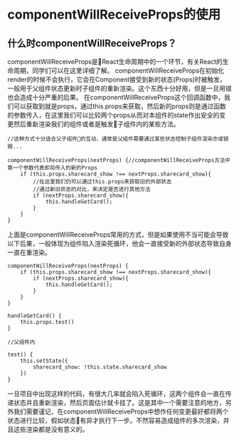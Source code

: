 # componentWillReceiveProps的使用
## 什么时componentWillReceiveProps？

componentWillReceiveProps是React生命周期中的一个环节，有关React的生命周期，同学们可以在这里详细了解。
componentWillReceiveProps在初始化render的时候不会执行，它会在Component接受到新的状态(Props)时被触发，一般用于父组件状态更新时子组件的重新渲染。这个东西十分好用，但是一旦用错也会造成十分严重的后果。
在componentWillReceiveProps这个回调函数中，我们可以获取到就是props，通过this.props来获取，然后新的props则是通过函数的参数传入，在这里我们可以比较两个props从而对本组件的state作出安全的变更然后重新渲染我们的组件或者是触发子组件内的某些方法。

```
//这种方式十分适合父子组件的互动，通常是父组件需要通过某些状态控制子组件渲染亦或销毁...

componentWillReceiveProps(nextProps) {//componentWillReceiveProps方法中第一个参数代表即将传入的新的Props
    if (this.props.sharecard_show !== nextProps.sharecard_show){
        //在这里我们仍可以通过this.props来获取旧的外部状态
        //通过新旧状态的对比，来决定是否进行其他方法
        if (nextProps.sharecard_show){
            this.handleGetCard();
        }
    }
}
```

上面是componentWillReceiveProps常用的方式，但是如果使用不当可能会导致以下后果，一般体现为组件陷入渲染死循环，他会一直接受新的外部状态导致自身一直在重渲染。

```
componentWillReceiveProps(nextProps) {
    if (this.props.sharecard_show !== nextProps.sharecard_show){
        if (nextProps.sharecard_show){
            this.handleGetCard();
        }
    }
}

handleGetCard() {
    this.props.test()
}

//父组件内

test() {
    this.setState({
        sharecard_show: !this.state.sharecard_show
    })
}
```

一旦项目中出现这样的代码，有很大几率就会陷入死循环，这两个组件会一直在传递状态并且重新渲染，然后页面估计就卡挂了。这是其中一个需要注意的地方，另外我们需要谨记，在componentWillReceiveProps中想作任何变更最好都将两个状态进行比较，假如状态有异才执行下一步。不然容易造成组件的多次渲染，并且这些渲染都是没有意义的。
